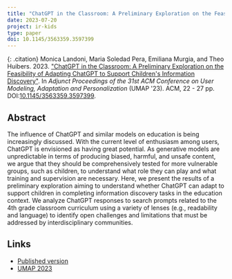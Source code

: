 ```yaml
---
title: "ChatGPT in the Classroom: A Preliminary Exploration on the Feasibility of Adapting ChatGPT to Support Children's Information Discovery"
date: 2023-07-20
project: ir-kids
type: paper
doi: 10.1145/3563359.3597399
---
```


{: .citation}
Monica Landoni, Maria Soledad Pera, Emiliana Murgia, and Theo Huibers. 2023. ["ChatGPT in the Classroom: A Preliminary Exploration on the Feasibility of Adapting ChatGPT to Support Children's Information Discovery"](#). In <cite>Adjunct Proceedings of the 31st ACM Conference on User Modeling, Adaptation and Personalization</cite> (UMAP '23). ACM, 22 - 27 pp. DOI:[10.1145/3563359.3597399](https://doi.org/10.1145/3563359.3597399).

## Abstract

The influence of ChatGPT and similar models on education is being increasingly discussed. With the current level of enthusiasm among users, ChatGPT is envisioned as having great potential. As generative models are unpredictable in terms of producing biased, harmful, and unsafe content, we argue that they should be comprehensively tested for more vulnerable groups, such as children, to understand what role they can play and what training and supervision are necessary. Here, we present the results of a preliminary exploration aiming to understand whether ChatGPT can adapt to support children in completing information discovery tasks in the education context. We analyze ChatGPT responses to search prompts related to the 4th grade classroom curriculum using a variety of lenses (e.g., readability and language) to identify open challenges and limitations that must be addressed by interdisciplinary communities.

## Links

* [Published version](https://doi.org/10.1145/3563359.3597399)
* [UMAP 2023](https://um.org/umap2023/)
